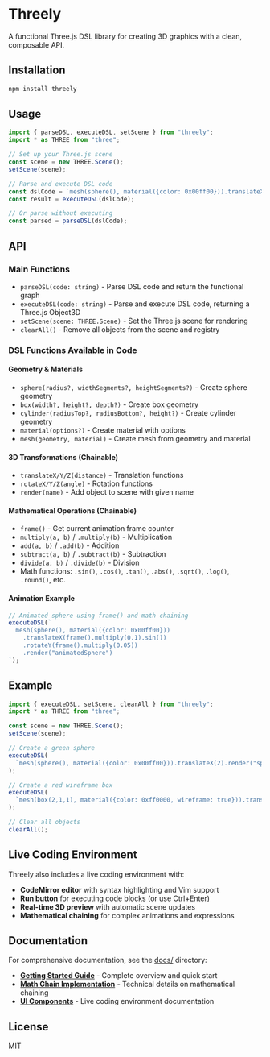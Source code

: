 # Threely

A functional Three.js DSL library for creating 3D graphics with a clean, composable API.

## Installation

```bash
npm install threely
```

## Usage

```javascript
import { parseDSL, executeDSL, setScene } from "threely";
import * as THREE from "three";

// Set up your Three.js scene
const scene = new THREE.Scene();
setScene(scene);

// Parse and execute DSL code
const dslCode = `mesh(sphere(), material({color: 0x00ff00})).translateX(2).render("mySphere")`;
const result = executeDSL(dslCode);

// Or parse without executing
const parsed = parseDSL(dslCode);
```

## API

### Main Functions

- `parseDSL(code: string)` - Parse DSL code and return the functional graph
- `executeDSL(code: string)` - Parse and execute DSL code, returning a Three.js Object3D
- `setScene(scene: THREE.Scene)` - Set the Three.js scene for rendering
- `clearAll()` - Remove all objects from the scene and registry

### DSL Functions Available in Code

#### Geometry & Materials

- `sphere(radius?, widthSegments?, heightSegments?)` - Create sphere geometry
- `box(width?, height?, depth?)` - Create box geometry
- `cylinder(radiusTop?, radiusBottom?, height?)` - Create cylinder geometry
- `material(options?)` - Create material with options
- `mesh(geometry, material)` - Create mesh from geometry and material

#### 3D Transformations (Chainable)

- `translateX/Y/Z(distance)` - Translation functions
- `rotateX/Y/Z(angle)` - Rotation functions
- `render(name)` - Add object to scene with given name

#### Mathematical Operations (Chainable)

- `frame()` - Get current animation frame counter
- `multiply(a, b)` / `.multiply(b)` - Multiplication
- `add(a, b)` / `.add(b)` - Addition
- `subtract(a, b)` / `.subtract(b)` - Subtraction
- `divide(a, b)` / `.divide(b)` - Division
- Math functions: `.sin()`, `.cos()`, `.tan()`, `.abs()`, `.sqrt()`, `.log()`, `.round()`, etc.

#### Animation Example

```javascript
// Animated sphere using frame() and math chaining
executeDSL(`
  mesh(sphere(), material({color: 0x00ff00}))
    .translateX(frame().multiply(0.1).sin())
    .rotateY(frame().multiply(0.05))
    .render("animatedSphere")
`);
```

## Example

```javascript
import { executeDSL, setScene, clearAll } from "threely";
import * as THREE from "three";

const scene = new THREE.Scene();
setScene(scene);

// Create a green sphere
executeDSL(
  `mesh(sphere(), material({color: 0x00ff00})).translateX(2).render("sphere1")`,
);

// Create a red wireframe box
executeDSL(
  `mesh(box(2,1,1), material({color: 0xff0000, wireframe: true})).translateX(-2).render("box1")`,
);

// Clear all objects
clearAll();
```

## Live Coding Environment

Threely also includes a live coding environment with:

- **CodeMirror editor** with syntax highlighting and Vim support
- **Run button** for executing code blocks (or use Ctrl+Enter)
- **Real-time 3D preview** with automatic scene updates
- **Mathematical chaining** for complex animations and expressions

## Documentation

For comprehensive documentation, see the [docs/](docs/) directory:

- **[Getting Started Guide](docs/README.md)** - Complete overview and quick start
- **[Math Chain Implementation](docs/math-chain-implementation.md)** - Technical details on mathematical chaining
- **[UI Components](docs/ui-components.md)** - Live coding environment documentation

## License

MIT
